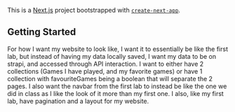 This is a [Next.js](https://nextjs.org) project bootstrapped with [`create-next-app`](https://nextjs.org/docs/pages/api-reference/create-next-app).

## Getting Started

For how I want my website to look like, I want it to essentially be like the first lab, but instead of having my data locally saved, I want my data to be on strapi, and accessed through API interaction. I want to either have 2 collections (Games I have played, and my favorite games) or have 1 collection with favouriteGames being a boolean that will separate the 2 pages. I also want the navbar from the first lab to instead be like the one we did in class as I like the look of it more than my first one. I also, like my first lab, have pagination and a layout for my website. 